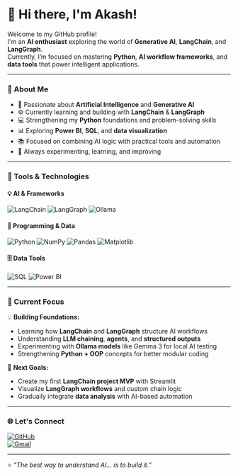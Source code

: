 # 👋 Hi there, I'm Akash!

Welcome to my GitHub profile!  
I'm an **AI enthusiast** exploring the world of **Generative AI**, **LangChain**, and **LangGraph**.  
Currently, I’m focused on mastering **Python**, **AI workflow frameworks**, and **data tools** that power intelligent applications.

---

### 🚀 About Me

- 🧠 Passionate about **Artificial Intelligence** and **Generative AI**
- ⚙️ Currently learning and building with **LangChain** & **LangGraph**
- 💻 Strengthening my **Python** foundations and problem-solving skills
- 📊 Exploring **Power BI**, **SQL**, and **data visualization**
- 📚 Focused on combining AI logic with practical tools and automation
- 🌱 Always experimenting, learning, and improving

---

### 🧰 Tools & Technologies  

#### 💡 AI & Frameworks  
![LangChain](https://img.shields.io/badge/LangChain-1C3C3C?style=for-the-badge&logo=chainlink&logoColor=white)
![LangGraph](https://img.shields.io/badge/LangGraph-0C2340?style=for-the-badge&logo=graph&logoColor=white)
![Ollama](https://img.shields.io/badge/Ollama-000000?style=for-the-badge&logo=llama&logoColor=white)

#### 🐍 Programming & Data  
![Python](https://img.shields.io/badge/Python-3776AB?style=for-the-badge&logo=python&logoColor=yellow)
![NumPy](https://img.shields.io/badge/NumPy-013243?style=for-the-badge&logo=numpy&logoColor=white)
![Pandas](https://img.shields.io/badge/Pandas-150458?style=for-the-badge&logo=pandas&logoColor=white)
![Matplotlib](https://img.shields.io/badge/Matplotlib-11557C?style=for-the-badge&logo=plotly&logoColor=white)

#### 🗄️ Data Tools  
![SQL](https://img.shields.io/badge/SQL-4479A1?style=for-the-badge&logo=mysql&logoColor=white)
![Power BI](https://img.shields.io/badge/PowerBI-F2C811?style=for-the-badge&logo=powerbi&logoColor=black)

---

### 🧭 Current Focus  

💡 **Building Foundations:**
- Learning how **LangChain** and **LangGraph** structure AI workflows  
- Understanding **LLM chaining**, **agents**, and **structured outputs**  
- Experimenting with **Ollama models** like Gemma 3 for local AI testing  
- Strengthening **Python + OOP** concepts for better modular coding  

🧩 **Next Goals:**
- Create my first **LangChain project MVP** with Streamlit  
- Visualize **LangGraph workflows** and custom chain logic  
- Gradually integrate **data analysis** with AI-based automation  

---

### 🌐 Let's Connect  

[![GitHub](https://img.shields.io/badge/GitHub-AkashR9702-181717?style=for-the-badge&logo=github)](https://github.com/AkashR9702)  
[![Gmail](https://img.shields.io/badge/Email-aakash.redkar9702%40gmail.com-D14836?style=for-the-badge&logo=gmail&logoColor=white)](mailto:aakash.redkar9702@gmail.com)

---

⭐ *“The best way to understand AI... is to build it.”*

